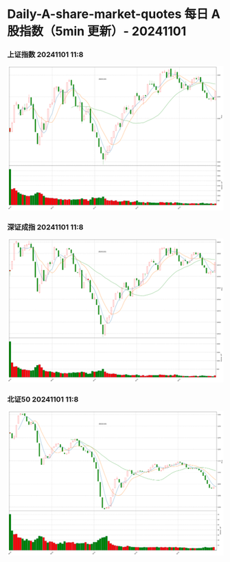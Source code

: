 
# Daily-A-share-market-quotes 每日 A 股指数（5min 更新）- 20241101

### 上证指数 20241101 11:8
![](./fig/2024/11/20241101-sh000001.png)

### 深证成指 20241101 11:8
![](./fig/2024/11/20241101-sz399001.png)

### 北证50 20241101 11:8
![](./fig/2024/11/20241101-bj899050.png)
